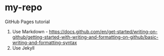 # my-repo

GitHub Pages tutorial
1. Use Markdown - https://docs.github.com/en/get-started/writing-on-github/getting-started-with-writing-and-formatting-on-github/basic-writing-and-formatting-syntax
2. Use Jekyll
